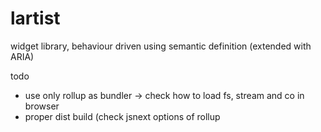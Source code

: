 # lartist

widget library, behaviour driven using semantic definition (extended with ARIA)

todo

- use only rollup as bundler -> check how to load fs, stream and co in browser
- proper dist build (check jsnext options of rollup
